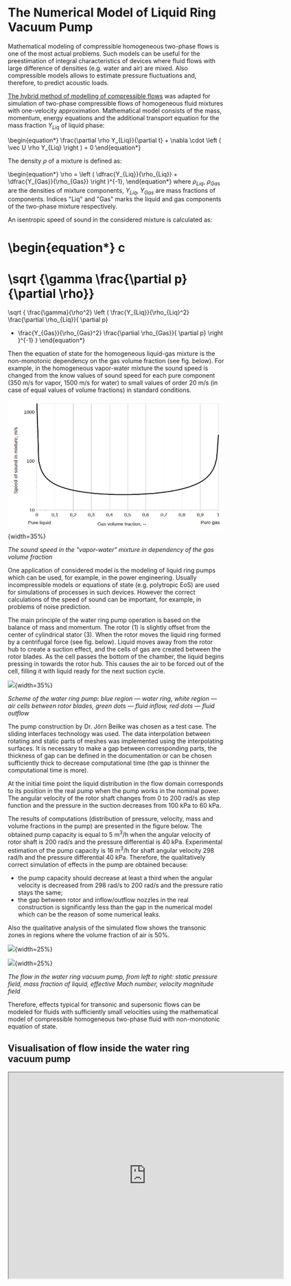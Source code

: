
The Numerical Model of Liquid Ring Vacuum Pump
=====================================================

Mathematical modeling of compressible homogeneous two-phase flows is one of the most actual problems. Such models can be useful for the preestimation of integral characteristics of devices where fluid flows with large difference of densities (e.g. water and air) are mixed. Also compressible models allows to estimate pressure fluctuations and, therefore, to predict acoustic loads.  

[The hybrid method of modelling of compressible flows](../../3/En/001-Ru-hybridCentralSolvers.html) was adapted for simulation of two-phase compressible flows of homogeneous fluid mixtures with one-velocity approximation. Mathematical model consists of the mass, momentum, energy equations and the additional transport equation for the mass fraction $Y_{Liq}$ of liquid phase:


\begin{equation*}
\frac{\partial \rho Y_{Liq}}{\partial t} + \nabla \cdot \left ( \vec U \rho Y_{Liq} \right ) = 0
\end{equation*}


The density $\rho$ of a mixture is defined as:


\begin{equation*}
\rho = 
\left (
\dfrac{Y_{Liq}}{\rho_{Liq}}
+
\dfrac{Y_{Gas}}{\rho_{Gas}}
\right )^{-1},
\end{equation*}
where $\rho_{Liq}$, $\rho_{Gas}$ are the densities of mixture components, $Y_{Liq}$, $Y_{Gas}$ are mass fractions of components. Indices "Liq" and "Gas" marks the liquid and gas components of the two-phase mixture respectively.


An isentropic speed of sound in the considered mixture is calculated as:


\begin{equation*}
c 
=
\sqrt {\gamma \frac{\partial p}{\partial \rho}}
=
\sqrt
{
\frac{\gamma}{\rho^2}
\left ( 
\frac{Y_{Liq}}{\rho_{Liq}^2} \frac{\partial \rho_{Liq}}{ \partial p}
+ \frac{Y_{Gas}}{\rho_{Gas}^2} \frac{\partial \rho_{Gas}}{ \partial p}
\right )^{-1}
}
\end{equation*}


Then the equation of state for the homogeneous liquid-gas mixture is the non-monotonic dependency on the gas volume fraction (see fig. below). For example, in the homogeneous vapor-water mixture the sound speed is changed from the know values of sound speed for each pure component (350 m/s for vapor, 1500 m/s for water) to small values of order 20 m/s (in case of equal values of volume fractions) in standard conditions.

![](../Materials/twoPhaseSonicSpeed_en.png){width=35%} 

*The sound speed in the "vapor-water" mixture in dependency of the gas volume fraction*

One application of considered model is the modeling of liquid ring pumps which can be used, for example, in the power engineering. Usually incompressible models or equations of state (e.g. polytropic EoS) are used for simulations of processes in such devices. However the correct calculations of the speed of sound can be important, for example, in problems of noise prediction.


The main principle of the water ring pump operation is based on the balance of mass and momentum. The rotor (1) is slightly offset from the center of cylindrical stator (3). When the rotor moves the liquid ring formed by a centrifugal force (see fig. below). Liquid moves away from the rotor hub to create a suction effect, and the cells of gas are created between the rotor blades. As the cell passes the bottom of the chamber, the liquid begins pressing in towards the rotor hub. This causes the air to be forced out of the cell, filling it with liquid ready for the next suction cycle.


![](../Materials/LRVP_Draft.png){width=35%} 

*Scheme of the water ring pump: blue region — water ring, white region — air cells between rotor blades, green dots — fluid inflow, red dots — fluid outflow*


The pump construction by Dr. Jörn Beilke was chosen as a test case. The sliding interfaces technology was used. The data interpolation between rotating and static parts of meshes was implemented using the interpolating surfaces. It is necessary to make a gap between corresponding parts, the thickness of gap can be defined in the documentation or can be chosen sufficiently thick to decrease computational time (the gap is thinner the computational time is more).

At the initial time point the liquid distribution in the flow domain corresponds to its position in the real pump when the pump works in the nominal power. The angular velocity of the rotor shaft changes from 0 to 200 rad/s as step function and the pressure in the suction decreases from 100 kPa to 60 kPa.

The results of computations (distribution of pressure, velocity, mass and volume fractions in the pump) are presented in the figure below. The obtained pump capacity is equal to 5 m<sup>3</sup>/h when the angular velocity of rotor shaft is 200 rad/s and the pressure differential is 40 kPa. Experimental estimation of the pump capacity is 16 m<sup>3</sup>/h for shaft angular velocity 298 rad/h  and the pressure differential 40 kPa. Therefore, the qualitatively correct simulation of effects in the pump are obtained because:

+ the pump capacity should decrease at least a third when the angular velocity is decreased
  from 298 rad/s to 200 rad/s and the pressure ratio stays the same;
+ the gap between rotor and inflow/outflow nozzles in the real construction is significantly less than the gap in the numerical model which can be the reason of some numerical leaks.

Also the qualitative analysis of the simulated flow shows the transonic zones in regions where the volume fraction of air is 50%.


![](../Materials/LRVP_Visu01.png){width=25%} 

![](../Materials/LRVP_Visu02.png){width=25%} 

*The flow in the water ring vacuum pump, from left to right: static pressure field, mass fraction of liquid, effective Mach number, velocity magnitude field*


Therefore, effects typical for transonic and supersonic flows can be modeled for fluids with sufficiently small velocities using the mathematical model of compressible homogeneous two-phase fluid with non-monotonic equation of state.


Visualisation of flow inside the water ring vacuum pump
-------------------------------------------------------

<iframe width="640" height="480"
src="https://www.youtube.com/embed/xCAaAHuSxSE">
</iframe>